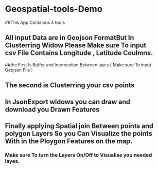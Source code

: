 # Geospatial-tools-Demo
##This App Contaions 4 tools
## All input Data are in Geojson FormatBut In Clusterring Widow Please Make sure To input csv File Contains Longitude , Latitude Coulmns.  
##the First Is Buffer and Intersection Between layes ( Make sure To input Geojson File )
## The second is Clusterring your csv points 
## In JsonExport widows you can draw and download you Drawn Features 
## Finally applying Spatial join Between points and polygon Layers So you Can Visualize the points With in the Ploygon Features on the map.
### Make sure To turn the Layers On/Off to Visualise you needed layes.
